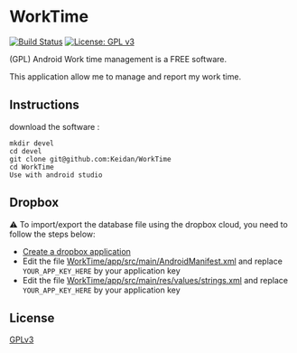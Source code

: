 # WorkTime
[![Build Status](https://github.com/Keidan/WorkTime/actions/workflows/build.yml/badge.svg)][build]
[![License: GPL v3](https://img.shields.io/badge/License-GPLv3-blue.svg)][license]

(GPL) Android Work time management is a FREE software.

This application allow me to manage and report my work time.


## Instructions


download the software :

	mkdir devel
	cd devel
	git clone git@github.com:Keidan/WorkTime
	cd WorkTime
 	Use with android studio

	
## Dropbox

:warning: To import/export the database file using the dropbox cloud, you need to follow the steps below:
* [Create a dropbox application](https://www.dropbox.com/developers/apps)
* Edit the file [WorkTime/app/src/main/AndroidManifest.xml](https://github.com/Keidan/WorkTime/blob/master/app/src/main/AndroidManifest.xml) and replace `YOUR_APP_KEY_HERE` by your application key
* Edit the file [WorkTime/app/src/main/res/values/strings.xml](https://github.com/Keidan/WorkTime/blob/master/app/src/main/res/values/strings.xml) and replace `YOUR_APP_KEY_HERE` by your application key


## License

[GPLv3](https://github.com/Keidan/WorkTime/blob/master/license.txt)

[build]: https://github.com/Keidan/WorkTime/actions
[license]: https://github.com/Keidan/HexViewer/blob/master/license.txt